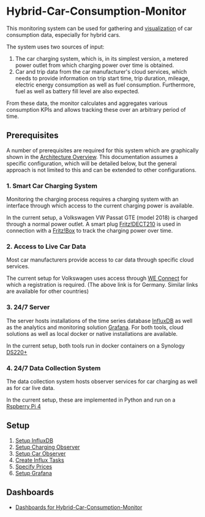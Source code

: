 # Hybrid-Car-Consumption-Monitor

This monitoring system can be used for gathering and [visualization](./docs/vizualization.md) of car consumption data, especially for hybrid cars.

The system uses two sources of input:

1. The car charging system, which is, in its simplest version, a metered power outlet from which charging power over time is obtained.
2. Car and trip data from the car manufacturer's cloud services, which needs to provide information on trip start time, trip duration, mileage, electric energy consumption as well as fuel consumption.
Furthermore, fuel as well as battery fill level are also expected.

From these data, the monitor calculates and aggregates various consumption KPIs and allows tracking these over an arbitrary period of time.

## Prerequisites

A number of prerequisites are required for this system which are graphically shown in the [Architecture Overview](docs/architecture.md).
This documentation assumes a specific configuration, which will be detailed below, but the general approach is not limited to this and can be extended to other configurations.

### 1. Smart Car Charging System

Monitoring the charging process requires a charging system with an interface through which access to the current charging power is available.

In the current setup, a Volkswagen VW Passat GTE (model 2018) is charged through a normal power outlet.
A smart plug [Fritz!DECT210](https://en.avm.de/products/smart-home/fritzdect-210/) is used in connection with a [Fritz!Box](https://en.avm.de/products/fritzbox/) to track the charging power over time.

### 2. Access to Live Car Data

Most car manufacturers provide access to car data through specific cloud services.

The current setup for Volkswagen uses access through [WE Connect](https://www.volkswagen-nutzfahrzeuge.de/de/digitale-dienste-und-apps/we-connect.html) for which a registration is required.
(The above link is for Germany. Similar links are available for other countries)

### 3. 24/7 Server

The server hosts installations of the time series database [InfluxDB](https://www.influxdata.com/products/) as well as the analytics and monitoring solution [Grafana](https://grafana.com/). For both tools, cloud solutions as well as local docker or native installations are available.

In the current setup, both tools run in docker containers on a Synology [DS220+](https://www.synology.com/de-de/products/DS220+)

### 4. 24/7 Data Collection System

The data collection system hosts observer services for car charging as well as for car live data.

In the current setup, these are implemented in Python and run on a [Rspberry Pi 4](https://www.raspberrypi.com/products/raspberry-pi-4-model-b/)

## Setup

1. [Setup InfluxDB](https://github.com/signag/Hybrid-Car-Consumption-Monitor/blob/main/docs/setupInfluxDb.md)
2. [Setup Charging Observer](./docs/setupChargingObserver.md)
3. [Setup Car Observer](./docs/setupCarObserver.md)
4. [Create Influx Tasks](./docs/createInfluxTasks.md)
5. [Specify Prices](./docs/specifyPrices.md)
6. [Setup Grafana](./docs/setupGrafana.md)

## Dashboards

- [Dashboards for Hybrid-Car-Consumption-Monitor](./docs/vizualization.md)